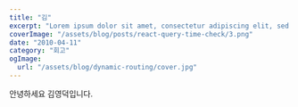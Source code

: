 ```yaml
---
title: "김"
excerpt: "Lorem ipsum dolor sit amet, consectetur adipiscing elit, sed do eiusmod tempor incididunt ut labore et dolore magna aliqua. Praesent elementum facilisis leo vel fringilla est ullamcorper eget. At imperdiet dui accumsan sit amet nulla facilities morbi tempus."
coverImage: "/assets/blog/posts/react-query-time-check/3.png"
date: "2010-04-11"
category: "회고"
ogImage:
  url: "/assets/blog/dynamic-routing/cover.jpg"
---
```


안녕하세요 김영덕입니다.
